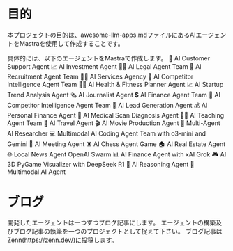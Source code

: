 # 目的

本プロジェクトの目的は、awesome-llm-apps.mdファイルにあるAIエージェントをMastraを使用して作成することです。

具体的には、以下のエージェントをMastraで作成します。
💼 AI Customer Support Agent
📈 AI Investment Agent
👨‍⚖️ AI Legal Agent Team
💼 AI Recruitment Agent Team
👨‍💼 AI Services Agency
🧲 AI Competitor Intelligence Agent Team
🏋️‍♂️ AI Health & Fitness Planner Agent
📈 AI Startup Trend Analysis Agent
🗞️ AI Journalist Agent
💲 AI Finance Agent Team
🧲 AI Competitor Intelligence Agent Team
🎯 AI Lead Generation Agent
💰 AI Personal Finance Agent
🩻 AI Medical Scan Diagnosis Agent
👨‍🏫 AI Teaching Agent Team
🛫 AI Travel Agent
🎬 AI Movie Production Agent
📰 Multi-Agent AI Researcher
💻 Multimodal AI Coding Agent Team with o3-mini and Gemini
📑 AI Meeting Agent
♜ AI Chess Agent Game
🏠 AI Real Estate Agent
🌐 Local News Agent OpenAI Swarm
📊 AI Finance Agent with xAI Grok
🎮 AI 3D PyGame Visualizer with DeepSeek R1
🧠 AI Reasoning Agent
🧬 Multimodal AI Agent

# ブログ

開発したエージェントは一つずつブログ記事にします。
エージェントの構築及びブログ記事の執筆を一つのプロジェクトとして捉えて下さい。
ブログ記事はZenn(https://zenn.dev/)に投稿します。